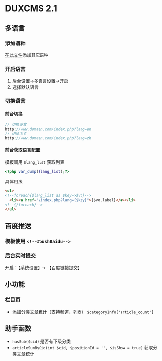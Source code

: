 # DUXCMS 2.1

## 多语言

### 添加语种
[在此文件](https://github.com/xiaodit/duxcms-2.0-php7/blob/master/data/config/lang.php#L6)添加其它语种

### 开启语言
1. 后台设置->多语言设置->开启
2. 选择默认语言

### 切换语言
#### 前台切换
```php
// 切换英文
http://www.domain.com/index.php?lang=en
// 切换中文
http://www.domain.com/index.php?lang=zh
```
#### 前台获取语言配置
模板调用 `$lang_list` 获取列表

```php
<?php var_dump($lang_list);?>
```

具体用法
```html
<ul>
<!--foreach{$lang_list as $key=>$vo}-->
  <li><a href="/index.php?lang={$key}">{$vo.label}</a></li>
<!--{/foreach}-->
</ul>
```

## 百度推送
### 模板使用 `<!--#pushBaidu-->`
### 后台实时提交
开启：【系统设置】-> 【百度链接提交】

## 小功能
### 栏目页
* 添加分类文章统计（支持频道、列表） `$categoryInfo['article_count']`

## 助手函数
* `hasSub($cid)` 是否有下级分类
* `articleSumByCid(int $cid, $positionId = '', $isShow = true)` 获取分类文章统计


